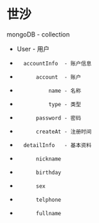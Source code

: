 世沙
=========
mongoDB - collection

*	User 			 - 用户
*		accountInfo  - 账户信息
*			account  - 账户
*				name - 名称
*				type - 类型
*			password - 密码
*			createAt - 注册时间
*		detailInfo 	 - 基本资料
*			nickname
*			birthday
*			sex
*			telphone
*			fullname

